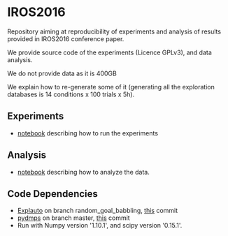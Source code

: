 # IROS2016
Repository aiming at reproducibility of experiments and analysis of results provided in IROS2016 conference paper. 

We provide source code of the experiments (Licence GPLv3), and data analysis. 

We do not provide data as it is 400GB

We explain how to re-generate some of it (generating all the exploration databases is 14 conditions x 100 trials x 5h).

## Experiments ##
* [notebook](http://nbviewer.jupyter.org/github/sebastien-forestier/IROS2016/blob/master/notebook/experiments.ipynb) describing how to run the experiments

## Analysis ##
* [notebook](http://nbviewer.jupyter.org/github/sebastien-forestier/IROS2016/blob/master/notebook/analysis.ipynb) describing how to analyze the data.

## Code Dependencies ##
* [Explauto](https://github.com/flowersteam/explauto) on branch random_goal_babbling, [this](https://github.com/flowersteam/explauto/commit/bda9e53b35aa036b2667945226ebca94fe89375c) commit
* [pydmps](https://github.com/sebastien-forestier/pydmps) on branch master, [this](https://github.com/sebastien-forestier/pydmps/commit/464450d99ec8be962d54270164861a56eb94993c) commit
* Run with Numpy version '1.10.1', and scipy version '0.15.1'.
